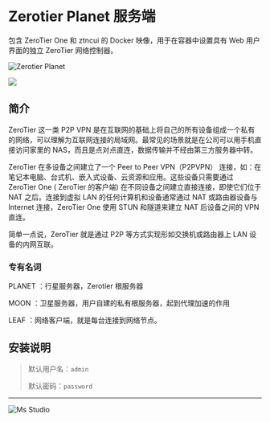 # Zerotier Planet 服务端

包含 ZeroTier One 和 ztncui 的 Docker 映像，用于在容器中设置具有 Web 用户界面的独立 ZeroTier 网络控制器。

![Zerotier Planet](https://file.lifebus.top/imgs/ztncui_cover.png)

![](https://img.shields.io/badge/%E6%96%B0%E7%96%86%E8%90%8C%E6%A3%AE%E8%BD%AF%E4%BB%B6%E5%BC%80%E5%8F%91%E5%B7%A5%E4%BD%9C%E5%AE%A4-%E6%8F%90%E4%BE%9B%E6%8A%80%E6%9C%AF%E6%94%AF%E6%8C%81-blue)

## 简介

ZeroTier 这一类 P2P VPN 是在互联网的基础上将自己的所有设备组成一个私有的网络，可以理解为互联网连接的局域网。最常见的场景就是在公司可以用手机直接访问家里的
NAS，而且是点对点直连，数据传输并不经由第三方服务器中转。

ZeroTier 在多设备之间建立了一个 Peer to Peer VPN（P2PVPN） 连接，如：在笔记本电脑、台式机、嵌入式设备、云资源和应用。这些设备只需要通过
ZeroTier One ( ZeroTier 的客户端) 在不同设备之间建立直接连接，即使它们位于 NAT 之后。连接到虚拟 LAN 的任何计算机和设备通常通过
NAT 或路由器设备与 Internet 连接，ZeroTier One 使用 STUN 和隧道来建立 NAT 后设备之间的 VPN 直连。

简单一点说，ZeroTier 就是通过 P2P 等方式实现形如交换机或路由器上 LAN 设备的内网互联。

### 专有名词

PLANET ：行星服务器，Zerotier 根服务器

MOON ：卫星服务器，用户自建的私有根服务器，起到代理加速的作用

LEAF ：网络客户端，就是每台连接到网络节点。

## 安装说明

> 默认用户名：`admin`
>
> 默认密码：`password`

---

![Ms Studio](https://file.lifebus.top/imgs/ms_blank_001.png)
